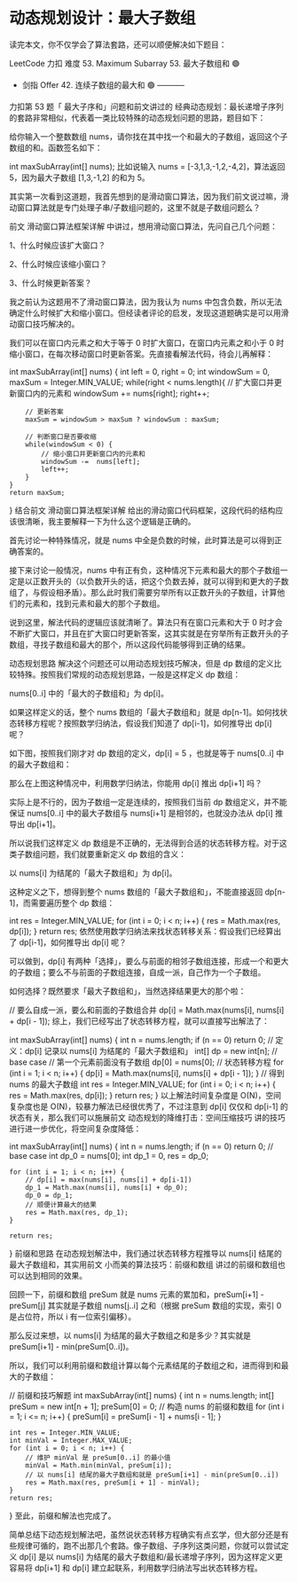 # 动态规划设计：最大子数组
读完本文，你不仅学会了算法套路，还可以顺便解决如下题目：

LeetCode	力扣	难度
53. Maximum Subarray	53. 最大子数组和	🟢
-	剑指 Offer 42. 连续子数组的最大和	🟢
———–

力扣第 53 题「 最大子序和」问题和前文讲过的 经典动态规划：最长递增子序列 的套路非常相似，代表着一类比较特殊的动态规划问题的思路，题目如下：

给你输入一个整数数组 nums，请你找在其中找一个和最大的子数组，返回这个子数组的和。函数签名如下：

int maxSubArray(int[] nums);
比如说输入 nums = [-3,1,3,-1,2,-4,2]，算法返回 5，因为最大子数组 [1,3,-1,2] 的和为 5。

其实第一次看到这道题，我首先想到的是滑动窗口算法，因为我们前文说过嘛，滑动窗口算法就是专门处理子串/子数组问题的，这里不就是子数组问题么？

前文 滑动窗口算法框架详解 中讲过，想用滑动窗口算法，先问自己几个问题：

1、什么时候应该扩大窗口？

2、什么时候应该缩小窗口？

3、什么时候更新答案？

我之前认为这题用不了滑动窗口算法，因为我认为 nums 中包含负数，所以无法确定什么时候扩大和缩小窗口。但经读者评论的启发，发现这道题确实是可以用滑动窗口技巧解决的。

我们可以在窗口内元素之和大于等于 0 时扩大窗口，在窗口内元素之和小于 0 时缩小窗口，在每次移动窗口时更新答案。先直接看解法代码，待会儿再解释：

int maxSubArray(int[] nums) {
    int left = 0, right = 0;
    int windowSum = 0, maxSum = Integer.MIN_VALUE;
    while(right < nums.length){
        // 扩大窗口并更新窗口内的元素和
        windowSum += nums[right];
        right++;

        // 更新答案
        maxSum = windowSum > maxSum ? windowSum : maxSum;

        // 判断窗口是否要收缩
        while(windowSum < 0) {
            // 缩小窗口并更新窗口内的元素和
            windowSum -=  nums[left];
            left++;
        }
    }
    return maxSum;
}
结合前文 滑动窗口算法框架详解 给出的滑动窗口代码框架，这段代码的结构应该很清晰，我主要解释一下为什么这个逻辑是正确的。

首先讨论一种特殊情况，就是 nums 中全是负数的时候，此时算法是可以得到正确答案的。

接下来讨论一般情况，nums 中有正有负，这种情况下元素和最大的那个子数组一定是以正数开头的（以负数开头的话，把这个负数去掉，就可以得到和更大的子数组了，与假设相矛盾）。那么此时我们需要穷举所有以正数开头的子数组，计算他们的元素和，找到元素和最大的那个子数组。

说到这里，解法代码的逻辑应该就清晰了。算法只有在窗口元素和大于 0 时才会不断扩大窗口，并且在扩大窗口时更新答案，这其实就是在穷举所有正数开头的子数组，寻找子数组和最大的那个，所以这段代码能够得到正确的结果。

动态规划思路
解决这个问题还可以用动态规划技巧解决，但是 dp 数组的定义比较特殊。按照我们常规的动态规划思路，一般是这样定义 dp 数组：

nums[0..i] 中的「最大的子数组和」为 dp[i]。

如果这样定义的话，整个 nums 数组的「最大子数组和」就是 dp[n-1]。如何找状态转移方程呢？按照数学归纳法，假设我们知道了 dp[i-1]，如何推导出 dp[i] 呢？

如下图，按照我们刚才对 dp 数组的定义，dp[i] = 5 ，也就是等于 nums[0..i] 中的最大子数组和：


那么在上图这种情况中，利用数学归纳法，你能用 dp[i] 推出 dp[i+1] 吗？

实际上是不行的，因为子数组一定是连续的，按照我们当前 dp 数组定义，并不能保证 nums[0..i] 中的最大子数组与 nums[i+1] 是相邻的，也就没办法从 dp[i] 推导出 dp[i+1]。

所以说我们这样定义 dp 数组是不正确的，无法得到合适的状态转移方程。对于这类子数组问题，我们就要重新定义 dp 数组的含义：

以 nums[i] 为结尾的「最大子数组和」为 dp[i]。

这种定义之下，想得到整个 nums 数组的「最大子数组和」，不能直接返回 dp[n-1]，而需要遍历整个 dp 数组：

int res = Integer.MIN_VALUE;
for (int i = 0; i < n; i++) {
    res = Math.max(res, dp[i]);
}
return res;
依然使用数学归纳法来找状态转移关系：假设我们已经算出了 dp[i-1]，如何推导出 dp[i] 呢？

可以做到，dp[i] 有两种「选择」，要么与前面的相邻子数组连接，形成一个和更大的子数组；要么不与前面的子数组连接，自成一派，自己作为一个子数组。

如何选择？既然要求「最大子数组和」，当然选择结果更大的那个啦：

// 要么自成一派，要么和前面的子数组合并
dp[i] = Math.max(nums[i], nums[i] + dp[i - 1]);
综上，我们已经写出了状态转移方程，就可以直接写出解法了：

int maxSubArray(int[] nums) {
    int n = nums.length;
    if (n == 0) return 0;
    // 定义：dp[i] 记录以 nums[i] 为结尾的「最大子数组和」
    int[] dp = new int[n];
    // base case
    // 第一个元素前面没有子数组
    dp[0] = nums[0];
    // 状态转移方程
    for (int i = 1; i < n; i++) {
        dp[i] = Math.max(nums[i], nums[i] + dp[i - 1]);
    }
    // 得到 nums 的最大子数组
    int res = Integer.MIN_VALUE;
    for (int i = 0; i < n; i++) {
        res = Math.max(res, dp[i]);
    }
    return res;
}
以上解法时间复杂度是 O(N)，空间复杂度也是 O(N)，较暴力解法已经很优秀了，不过注意到 dp[i] 仅仅和 dp[i-1] 的状态有关，那么我们可以施展前文 动态规划的降维打击：空间压缩技巧 讲的技巧进行进一步优化，将空间复杂度降低：

int maxSubArray(int[] nums) {
    int n = nums.length;
    if (n == 0) return 0;
    // base case
    int dp_0 = nums[0];
    int dp_1 = 0, res = dp_0;

    for (int i = 1; i < n; i++) {
        // dp[i] = max(nums[i], nums[i] + dp[i-1])
        dp_1 = Math.max(nums[i], nums[i] + dp_0);
        dp_0 = dp_1;
        // 顺便计算最大的结果
        res = Math.max(res, dp_1);
    }
    
    return res;
}
前缀和思路
在动态规划解法中，我们通过状态转移方程推导以 nums[i] 结尾的最大子数组和，其实用前文 小而美的算法技巧：前缀和数组 讲过的前缀和数组也可以达到相同的效果。

回顾一下，前缀和数组 preSum 就是 nums 元素的累加和，preSum[i+1] - preSum[j] 其实就是子数组 nums[j..i] 之和（根据 preSum 数组的实现，索引 0 是占位符，所以 i 有一位索引偏移）。

那么反过来想，以 nums[i] 为结尾的最大子数组之和是多少？其实就是 preSum[i+1] - min(preSum[0..i])。

所以，我们可以利用前缀和数组计算以每个元素结尾的子数组之和，进而得到和最大的子数组：

// 前缀和技巧解题
int maxSubArray(int[] nums) {
    int n = nums.length;
    int[] preSum = new int[n + 1];
    preSum[0] = 0;
    // 构造 nums 的前缀和数组
    for (int i = 1; i <= n; i++) {
        preSum[i] = preSum[i - 1] + nums[i - 1];
    }
    
    int res = Integer.MIN_VALUE;
    int minVal = Integer.MAX_VALUE;
    for (int i = 0; i < n; i++) {
        // 维护 minVal 是 preSum[0..i] 的最小值
        minVal = Math.min(minVal, preSum[i]);
        // 以 nums[i] 结尾的最大子数组和就是 preSum[i+1] - min(preSum[0..i])
        res = Math.max(res, preSum[i + 1] - minVal);
    }
    return res;
}
至此，前缀和解法也完成了。

简单总结下动态规划解法吧，虽然说状态转移方程确实有点玄学，但大部分还是有些规律可循的，跑不出那几个套路。像子数组、子序列这类问题，你就可以尝试定义 dp[i] 是以 nums[i] 为结尾的最大子数组和/最长递增子序列，因为这样定义更容易将 dp[i+1] 和 dp[i] 建立起联系，利用数学归纳法写出状态转移方程。